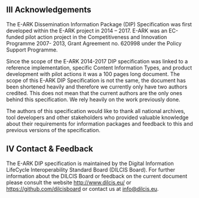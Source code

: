 ## III Acknowledgements

The E-ARK Dissemination Information Package (DIP) Specification was first
developed within the E-ARK project in 2014 – 2017. E-ARK was an EC-funded pilot
action project in the Competitiveness and Innovation Programme 2007- 2013, Grant
Agreement no. 620998 under the Policy Support Programme.

Since the scope of the E-ARK 2014-2017 DIP specification was linked to a
reference implementation, specific Content Information Types, and product
development with pilot actions it was a 100 pages long document. The scope of
this E-ARK DIP Specification is not the same, the document has been shortened
heavily and therefore we currently only have two authors credited. This does not
mean that the current authors are the only ones behind this specification. We
rely heavily on the work previously done.

The authors of this specification would like to thank all national archives,
tool developers and other stakeholders who provided valuable knowledge about
their requirements for information packages and feedback to this and previous
versions of the specification.

## IV Contact & Feedback

The E-ARK DIP specification is maintained by the Digital Information LifeCycle
Interoperability Standard Board (DILCIS Board). For further information about
the DILCIS Board or feedback on the current document please consult the website
<http://www.dilcis.eu/> or <https://github.com/dilcisboard> or contact us at
<info@dilcis.eu>.
